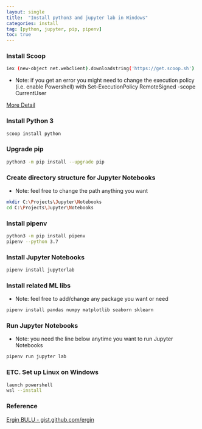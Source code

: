 ```yaml
---
layout: single
title:  "Install python3 and jupyter lab in Windows"
categories: install
tag: [python, jupyter, pip, pipenv]
toc: true
---
```


### Install Scoop

```bash
iex (new-object net.webclient).downloadstring('https://get.scoop.sh')
```
- Note: if you get an error you might need to change the execution policy (i.e. enable Powershell) with Set-ExecutionPolicy RemoteSigned -scope CurrentUser

[More Detail](https://github.com/ScoopInstaller/Install#readme)


### Install Python 3
```bash
scoop install python
```

### Upgrade pip
```bash
python3 -m pip install --upgrade pip
```

### Create directory structure for Jupyter Notebooks
- Note: feel free to change the path anything you want

```bash
mkdir C:\Projects\Jupyter\Notebooks
cd C:\Projects\Jupyter\Notebooks
```

### Install pipenv
```bash
python3 -m pip install pipenv
pipenv --python 3.7
```

### Install Jupyter Notebooks
```bash
pipenv install jupyterlab
```

### Install related ML libs
- Note: feel free to add/change any package you want or need

```bash
pipenv install pandas numpy matplotlib seaborn sklearn
```

### Run Jupyter Notebooks
- Note: you need the line below anytime you want to run Jupyter Notebooks

```bash
pipenv run jupyter lab
```

### ETC. Set up Linux on Windows
```bash
launch powershell
wsl --install
```

### Reference
[Ergin BULU - gist.github.com/ergin](https://gist.github.com/ergin)